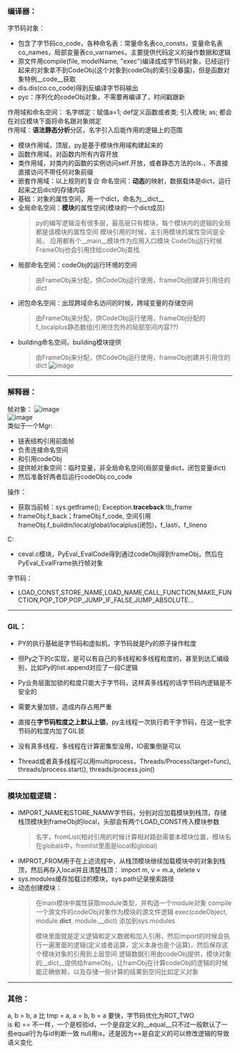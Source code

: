 ### 编译器：
字节码对象：
- 包含了字节码co_code，各种命名表：常量命名表co_consts，变量命名表co_names，局部变量表co_varnames，主要提供代码定义的操作数据和逻辑
- 原文件用compile(file, modelName, "exec")编译成成字节码对象，已经运行起来的对象拿不到CodeObj(这个对象到codeObj的索引没暴露)，但是函数对象特例__code__获取
- dis.dis(co.co_code)得到反编译字节码输出
- pyc：序列化的codeObj对象，不需要再编译了，时间戳跟新

作用域和命名空间：
名字绑定：赋值a=1; def定义函数或者类; 引入模块; as; 都会在对应模块下面将命名跟对象绑定  
作用域：**语法静态分析**分区，名字引入后能作用的逻辑上的范围  
- 模块作用域，顶层，py是基于模块作用域构建起来的
- 函数作用域，对函数内所有内容开放
- 类作用域，对类内的函数的实例访问self.开放，或者静态方法的cls.，不直接直接访问不带任何对象前缀
- 嵌套作用域：以上规则的复合
命名空间：**动态**的映射，数据载体是dict，运行起来之后dict的存储内容  
- 基础：对象的属性空间，用一个dict，命名为__dict__
- 全局命名空间：**模块**的属性空间(模块的一个dict成员)
  > py的编写逻辑没有很多层，最高层只有模块，每个模块内的逻辑的全局都是该模块的属性空间
  > 模块引用的时候，主引用模块的属性空间是全局，
  > 应用都有个__main__模块作为应用入口模块
  > CodeObj运行时候FrameObj也会引用住给codeObj查找
- 局部命名空间：codeObj的运行环境的空间
  > 由FrameObj来分配，供CodeObj运行使用，frameObj创建并引用住的dict
- 闭包命名空间：出现跨域命名访问的时候，跨域变量的存储空间
  > 由FrameObj来分配，供CodeObj运行使用，frameObj分配的f_localplus静态数组(引用住包外的局部空间内容??)
- building命名空间，building模块提供
  > 由FrameObj来分配，供CodeObj运行使用，frameObj创建并引用住的dict
![image](https://github.com/user-attachments/assets/a7608d7b-b45d-4d7e-98cc-52c7238e49de)

---
### 解释器：
帧对象：
![image](https://github.com/user-attachments/assets/c8d6efda-2247-4a72-8724-cf5717bcb52d)  
![image](https://github.com/user-attachments/assets/ac0a03ab-51eb-41aa-8c4a-f74365abd4af)  
类似于一个Mgr:
- 链表结构引用前面帧
- 负责连接命名空间
- 和引用codeObj
- 提供帧对象空间：临时变量，非全局命名空间(局部变量dict，闭包变量dict)
- 然后准备好两者后运行codeObj.co_code

操作：
- 获取当前帧：sys.getframe(); Exception.__traceback__.tb_frame
- frameObj.f_back；frameObj.f_code, 空间引用frameObj.f_buildin/local/global/localplus(闭包)，f_lasti，f_lineno

C:
- ceval.c模块，PyEval_EvalCode得到通过codeObj得到frameObj，然后在PyEval_EvalFrame执行帧对象

字节码：
- LOAD_CONST,STORE_NAME,LOAD_NAME,CALL_FUNCTION,MAKE_FUNCTION,POP_TOP,POP_JUMP_IF_FALSE,JUMP_ABSOLUTE...
  
---
### GIL：
- PY的执行基础是字节码和虚拟机，字节码就是Py的原子操作粒度
- 但Py之下的c实现，是可以有自己的多线程和多线程粒度的，甚至到达汇编级别，比如Py的list.append对应了一段C逻辑
- Py业务层面加锁的粒度只能大于字节码，这样真多线程的话字节码内逻辑是不安全的
- 需要大量加锁，造成内存占用严重
- 直接在**字节码粒度之上默认上锁**，py主线程一次执行若干字节码，在这一批字节码的粒度内加了GIL锁

- 没有真多线程，多线程在计算密集型没用，IO密集倒是可以
- Thread或者真多线程可以用multiprocess，Threads/Process(target=func), threads/process.start(), threads/process.join()

---
### 模块加载逻辑：
- IMPORT_NAME和STORE_NAMW字节码，分别对应加载模块到栈顶，存储栈顶模块到frameObj的local，头部会有两个LOAD_CONST传入模块参数
  > 名字，fromList(相对引用的时候计算相对路劲需要本模块位置，模块名在globals中，fromlist里面是local和global)
- IMPROT_FROM用于在上述流程中，从栈顶模块继续加载模块中的对象到栈顶，然后再存入local并且清楚栈顶： import m, v = m.a, delete v  
- sys.modules缓存加载过的模块，sys.path记录搜索路径
- 动态创建模块：
  > 在main模块中属性获取module类型，并构造一个module对象
  > compile一个源文件的codeObj对象作为模块的源文件逻辑
  > exec(codeObject, module.__dict__, module.__dict)
  > 添加到sys.modules
  > 
  > 模块里面就是定义逻辑和定义数据和加入引用，然后import的时候会执行一遍里面的逻辑(定义或者运算，定义本身也是个运算)，然后保存这个模块对象的引用到上层空间
  > 逻辑数据引用由codeObj提供，模块对象的__dict__提供给frameObj，让framObj在计算codeObj的逻辑的时候能正确依赖，以及存储一些计算的结果到空间比如定义对象

---
### 其他：
a, b = b, a 比 tmp = a, a = b, b = a 要快，字节码优化为ROT_TWO  
is 和 == 不一样，一个是校验id，一个是自定义的__equal__只不过一般默认了一些equal行为与id判断一致
null用is，还是因为==是自定义的可以修改逻辑的导致语义变化
